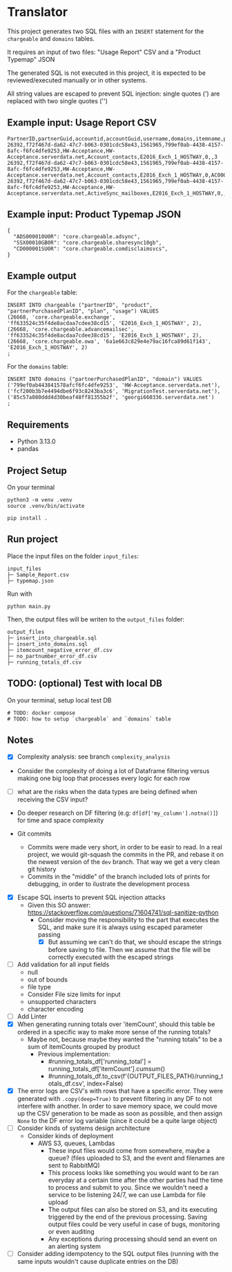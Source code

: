 # Translator

This project generates two SQL files with an `INSERT` statement for the `chargeable` and `domains` tables.

It requires an input of two files: "Usage Report" CSV and a "Product Typemap" JSON

The generated SQL is not executed in this project, it is expected to be reviewed/executed manually or in other systems.

All string values are escaped to prevent SQL injection: single quotes (') are replaced with two single quotes ('')

## Example input: Usage Report CSV

```
PartnerID,partnerGuid,accountid,accountGuid,username,domains,itemname,plan,itemType,PartNumber,itemCount
26392,f72f467d-da62-47c7-b063-0301cdc58e43,1561965,799ef0ab-4438-4157-8afc-f6fc4dfe9253,HW-Acceptance,HW-Acceptance.serverdata.net,Account_contacts,E2016_Exch_1_HOSTWAY,0,,3
26392,f72f467d-da62-47c7-b063-0301cdc58e43,1561965,799ef0ab-4438-4157-8afc-f6fc4dfe9253,HW-Acceptance,HW-Acceptance.serverdata.net,Account_contacts,E2016_Exch_1_HOSTWAY,0,AC0000010U0R,4
26392,f72f467d-da62-47c7-b063-0301cdc58e43,1561965,799ef0ab-4438-4157-8afc-f6fc4dfe9253,HW-Acceptance,HW-Acceptance.serverdata.net,ActiveSync_mailboxes,E2016_Exch_1_HOSTWAY,0,,3
```

## Example input: Product Typemap JSON

```
{
  "ADS000010U0R": "core.chargeable.adsync",
  "SSX00010GB0R": "core.chargeable.sharesync10gb",
  "CD000001SU0R": "core.chargeable.comdisclaimsvcs",
}
```

## Example output

For the `chargeable` table:

```
INSERT INTO chargeable ("partnerID", "product", "partnerPurchasedPlanID", "plan", "usage") VALUES
(26668, 'core.chargeable.exchange', 'ff633524c35f4de8acdaa7cdee38cd15', 'E2016_Exch_1_HOSTWAY', 2),
(26668, 'core.chargeable.advancemailsec', 'ff633524c35f4de8acdaa7cdee38cd15', 'E2016_Exch_1_HOSTWAY', 2),
(26668, 'core.chargeable.owa', '6a1e663c829e4e79ac16fca89d61f143', 'E2016_Exch_1_HOSTWAY', 2)
;
```

For the `domains` table:

```
INSERT INTO domains ("partnerPurchasedPlanID", "domain") VALUES
('799ef0ab443841578afcf6fc4dfe9253', 'HW-Acceptance.serverdata.net'),
('fcf200b3b7e4494dbe6f93c8243ba3c6', 'MigrationTest.serverdata.net'),
('85c57a080ddd4d30beaf48ff81355b2f', 'georgi660336.serverdata.net')
;
```

## Requirements

- Python 3.13.0
- pandas

## Project Setup

On your terminal

```shell
python3 -m venv .venv
source .venv/bin/activate

pip install .
```

## Run project

Place the input files on the folder `input_files`:

```
input_files
├─ Sample_Report.csv
├─ typemap.json
```

Run with

```shell
python main.py
```

Then, the output files will be writen to the `output_files` folder:

```
output_files
├─ insert_into_chargeable.sql
├─ insert_into_domains.sql
├─ itemcount_negative_error_df.csv
├─ no_partnumber_error_df.csv
├─ running_totals_df.csv
```

## TODO: (optional) Test with local DB

On your terminal, setup local test DB

```shell
# TODO: docker compose
# TODO: how to setup `chargeable` and `domains` table
```

## Notes

- [x] Complexity analysis: see branch `complexity_analysis`
- Consider the complexity of doing a lot of Dataframe filtering versus making one big loop that processes every logic for each row
- [ ] what are the risks when the data types are being defined when receiving the CSV input?
- Do deeper research on DF filtering (e.g: `df[df['my_column'].notna()]`) for time and space complexity
- Git commits

  - Commits were made very short, in order to be easir to read. In a real project, we would git-squash the commits in the PR, and rebase it on the newest version of the `dev` branch. That way we get a very clean git history
  - Commits in the "middle" of the branch included lots of prints for debugging, in order to ilustrate the development process

- [x] Escape SQL inserts to prevent SQL injection attacks
  - Given this SO answer: https://stackoverflow.com/questions/71604741/sql-sanitize-python
    - Consider moving the responsibility to the part that executes the SQL, and make sure it is always using escaped parameter passing
      - [x] But assuming we can't do that, we should escape the strings before saving to file. Then we assume that the file will be correctly executed with the escaped strings
- [ ] Add validation for all input fields
  - null
  - out of bounds
  - file type
  - Consider File size limits for input
  - unsupported characters
  - character encoding
- [ ] Add Linter
- [x] When generating running totals over 'itemCount', should this table be ordered in a specific way to make more sense of the running totals?
  - Maybe not, because maybe they wanted the "running totals" to be a sum of itemCounts grouped by product
    - Previous implementation:
      - #running_totals_df['running_total'] = running_totals_df['itemCount'].cumsum()
      - #running_totals_df.to_csv(f'{OUTPUT_FILES_PATH}/running_totals_df.csv', index=False)
- [x] The error logs are CSV's with rows that have a specific error. They were generated with `.copy(deep=True)` to prevent filtering in any DF to not interfere with another. In order to save memory space, we could move up the CSV generation to be made as soon as possible, and then assign `None` to the DF error log variable (since it could be a quite large object)
- [ ] Consider kinds of systems design architecture
  - Consider kinds of deployment
    - AWS S3, queues, Lambdas
      - These input files would come from somewhere, maybe a queue? (files uploaded to S3, and the event and filenames are sent to RabbitMQ)
      - This process looks like something you would want to be ran everyday at a certain time after the other parties had the time to process and submit to you. Since we wouldn't need a service to be listening 24/7, we can use Lambda for file upload
      - The output files can also be stored on S3, and its executing triggered by the end of the previous processing. Saving output files could be very useful in case of bugs, monitoring or even auditing
      - Any exceptions during processing should send an event on an alerting system
- [ ] Consider adding idempotency to the SQL output files (running with the same inputs wouldn't cause duplicate entries on the DB)
